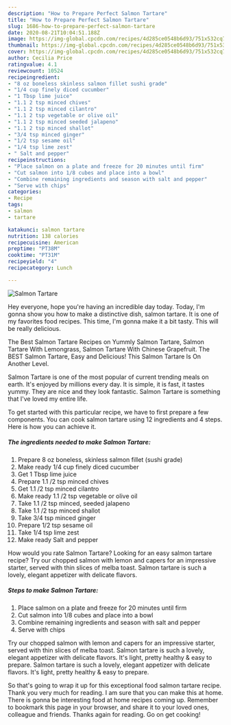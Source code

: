```yaml
---
description: "How to Prepare Perfect Salmon Tartare"
title: "How to Prepare Perfect Salmon Tartare"
slug: 1686-how-to-prepare-perfect-salmon-tartare
date: 2020-08-21T10:04:51.188Z
image: https://img-global.cpcdn.com/recipes/4d285ce0548b6d93/751x532cq70/salmon-tartare-recipe-main-photo.jpg
thumbnail: https://img-global.cpcdn.com/recipes/4d285ce0548b6d93/751x532cq70/salmon-tartare-recipe-main-photo.jpg
cover: https://img-global.cpcdn.com/recipes/4d285ce0548b6d93/751x532cq70/salmon-tartare-recipe-main-photo.jpg
author: Cecilia Price
ratingvalue: 4.1
reviewcount: 10524
recipeingredient:
- "8 oz boneless skinless salmon fillet sushi grade"
- "1/4 cup finely diced cucumber"
- "1 Tbsp lime juice"
- "1.1 2 tsp minced chives"
- "1.1 2 tsp minced cilantro"
- "1.1 2 tsp vegetable or olive oil"
- "1.1 2 tsp minced seeded jalapeno"
- "1.1 2 tsp minced shallot"
- "3/4 tsp minced ginger"
- "1/2 tsp sesame oil"
- "1/4 tsp lime zest"
- " Salt and pepper"
recipeinstructions:
- "Place salmon on a plate and freeze for 20 minutes until firm"
- "Cut salmon into 1/8 cubes and place into a bowl"
- "Combine remaining ingredients and season with salt and pepper"
- "Serve with chips"
categories:
- Recipe
tags:
- salmon
- tartare

katakunci: salmon tartare 
nutrition: 138 calories
recipecuisine: American
preptime: "PT38M"
cooktime: "PT31M"
recipeyield: "4"
recipecategory: Lunch

---
```



![Salmon Tartare](https://img-global.cpcdn.com/recipes/4d285ce0548b6d93/751x532cq70/salmon-tartare-recipe-main-photo.jpg)

Hey everyone, hope you're having an incredible day today. Today, I'm gonna show you how to make a distinctive dish, salmon tartare. It is one of my favorites food recipes. This time, I'm gonna make it a bit tasty. This will be really delicious.

The Best Salmon Tartare Recipes on Yummly Salmon Tartare, Salmon Tartare With Lemongrass, Salmon Tartare With Chinese Grapefruit. The BEST Salmon Tartare, Easy and Delicious! This Salmon Tartare Is On Another Level.

Salmon Tartare is one of the most popular of current trending meals on earth. It's enjoyed by millions every day. It is simple, it is fast, it tastes yummy. They are nice and they look fantastic. Salmon Tartare is something that I've loved my entire life.


To get started with this particular recipe, we have to first prepare a few components. You can cook salmon tartare using 12 ingredients and 4 steps. Here is how you can achieve it.

<!--inarticleads1-->

##### The ingredients needed to make Salmon Tartare:

1. Prepare 8 oz boneless, skinless salmon fillet (sushi grade)
1. Make ready 1/4 cup finely diced cucumber
1. Get 1 Tbsp lime juice
1. Prepare 1.1 /2 tsp minced chives
1. Get 1.1 /2 tsp minced cilantro
1. Make ready 1.1 /2 tsp vegetable or olive oil
1. Take 1.1 /2 tsp minced, seeded jalapeno
1. Take 1.1 /2 tsp minced shallot
1. Take 3/4 tsp minced ginger
1. Prepare 1/2 tsp sesame oil
1. Take 1/4 tsp lime zest
1. Make ready  Salt and pepper


How would you rate Salmon Tartare? Looking for an easy salmon tartare recipe? Try our chopped salmon with lemon and capers for an impressive starter, served with thin slices of melba toast. Salmon tartare is such a lovely, elegant appetizer with delicate flavors. 

<!--inarticleads2-->

##### Steps to make Salmon Tartare:

1. Place salmon on a plate and freeze for 20 minutes until firm
1. Cut salmon into 1/8 cubes and place into a bowl
1. Combine remaining ingredients and season with salt and pepper
1. Serve with chips


Try our chopped salmon with lemon and capers for an impressive starter, served with thin slices of melba toast. Salmon tartare is such a lovely, elegant appetizer with delicate flavors. It&#39;s light, pretty healthy &amp; easy to prepare. Salmon tartare is such a lovely, elegant appetizer with delicate flavors. It&#39;s light, pretty healthy &amp; easy to prepare. 

So that's going to wrap it up for this exceptional food salmon tartare recipe. Thank you very much for reading. I am sure that you can make this at home. There is gonna be interesting food at home recipes coming up. Remember to bookmark this page in your browser, and share it to your loved ones, colleague and friends. Thanks again for reading. Go on get cooking!
